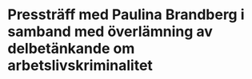 # Pressträff med Paulina Brandberg i samband med överlämning av delbetänkande om arbetslivskriminalitet
